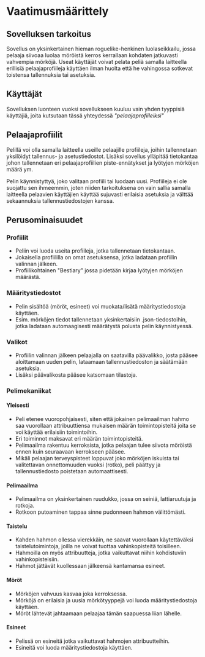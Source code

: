 # Vaatimusmäärittely

## Sovelluksen tarkoitus
Sovellus on yksinkertainen hieman roguelike-henkinen luolaseikkailu, jossa pelaaja siivoaa luolaa möröistä kerros kerrallaan kohdaten jatkuvasti vahvempia mörköjä. Useat käyttäjät voivat pelata peliä samalla laitteella erillisiä pelaajaprofiileja käyttäen ilman huolta että he vahingossa sotkevat toistensa tallennuksia tai asetuksia.

## Käyttäjät
Sovelluksen luonteen vuoksi sovellukseen kuuluu vain yhden tyyppisiä käyttäjiä, joita kutsutaan tässä yhteydessä *"pelaajaprofiileiksi"*

## Pelaajaprofiilit
Pelillä voi olla samalla laitteella useille pelaajille profiileja, joihin tallennetaan yksilöidyt tallennus- ja asetustiedostot. Lisäksi sovellus ylläpitää tietokantaa johon tallennetaan eri pelaajaprofiilien piste-ennätykset ja lyötyjen mörköjen määrä ym.

Pelin käynnistyttyä, joko valitaan profiili tai luodaan uusi. Profiileja ei ole suojattu sen ihmeemmin, joten niiden tarkoituksena on vain sallia samalla laitteella pelaavien käyttäjien käyttää sujuvasti erilaisia asetuksia ja välttää sekaannuksia tallennustiedostojen kanssa.

## Perusominaisuudet
### Profiilit
- Peliin voi luoda useita profiileja, jotka tallennetaan tietokantaan.
- Jokaisella profiililla on omat asetuksensa, jotka ladataan profiilin valinnan jälkeen.
- Profiilikohtainen "Bestiary" jossa pidetään kirjaa lyötyjen mörköjen määrästä.

### Määritystiedostot
- Pelin sisältöä (möröt, esineet) voi muokata/lisätä määritystiedostoja käyttäen.
- Esim. mörköjen tiedot tallennetaan yksinkertaisiin .json-tiedostoihin, jotka ladataan automaagisesti määrätystä polusta pelin käynnistyessä.

### Valikot
- Profiilin valinnan jälkeen pelaajalla on saatavilla päävalikko, josta pääsee aloittamaan uuden pelin, lataamaan tallennustiedoston ja säätämään asetuksia.
- Lisäksi päävalikosta pääsee katsomaan tilastoja.

### Pelimekaniikat
#### Yleisesti
- Peli etenee vuoropohjaisesti, siten että jokainen pelimaailman hahmo saa vuorollaan attribuuttiensa mukaisen määrän toimintopisteitä joita se voi käyttää erilaisiin toimintoihin.
- Eri toiminnot maksavat eri määrän toimintopisteitä.
- Pelimaailma rakentuu kerroksista, jotka pelaajan tulee siivota möröistä ennen kuin seuraavaan kerrokseen pääsee.
- Mikäli pelaajan terveyspisteet loppuvat joko mörköjen iskuista tai valitettavan onnettomuuden vuoksi (rotko), peli päättyy ja tallennustiedosto poistetaan automaattisesti.

#### Pelimaailma
- Pelimaailma on yksinkertainen ruudukko, jossa on seiniä, lattiaruutuja ja rotkoja.
- Rotkoon putoaminen tappaa sinne pudonneen hahmon välittömästi.

#### Taistelu
- Kahden hahmon ollessa vierekkäin, ne saavat vuorollaan käytettäväksi taistelutoimintoja, joilla ne voivat tuottaa vahinkopisteitä toisilleen.
- Hahmoilla on myös attribuutteja, jotka vaikuttavat niihin kohdistuviin vahinkopisteisiin.
- Hahmot jättävät kuollessaan jälkeensä kantamansa esineet.

#### Möröt
- Mörköjen vahvuus kasvaa joka kerroksessa.
- Mörköjä on erilaisia ja uusia mörkötyyppejä voi luoda määritystiedostoja käyttäen.
- Möröt lähtevät jahtaamaan pelaajaa tämän saapuessa liian lähelle.

#### Esineet
- Pelissä on esineitä jotka vaikuttavat hahmojen attribuutteihin.
- Esineitä voi luoda määritystiedostoja käyttäen.